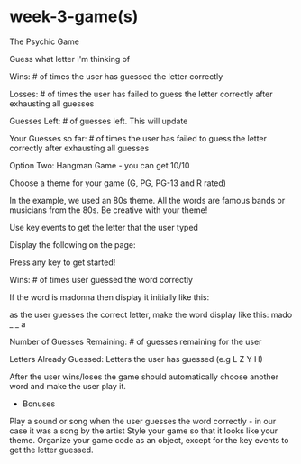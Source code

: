 # week-3-game(s)

The Psychic Game


Guess what letter I'm thinking of

Wins: # of times the user has guessed the letter correctly

Losses: # of times the user has failed to guess the letter correctly after exhausting all guesses

Guesses Left: # of guesses left. This will update

Your Guesses so far: # of times the user has failed to guess the letter correctly after exhausting all guesses


Option Two: Hangman Game - you can get 10/10


Choose a theme for your game (G, PG, PG-13 and R rated)

In the example, we used an 80s theme. All the words are famous bands or musicians from the 80s. Be creative with your theme!

Use key events to get the letter that the user typed

Display the following on the page:

Press any key to get started!

Wins: # of times user guessed the word correctly

If the word is madonna then display it initially like this:

as the user guesses the correct letter, make the word display like this: mado _ _ a

Number of Guesses Remaining: # of guesses remaining for the user

Letters Already Guessed: Letters the user has guessed (e.g L Z Y H)

After the user wins/loses the game should automatically choose another word and make the user play it.

- Bonuses

Play a sound or song when the user guesses the word correctly - in our case it was a song by the artist
Style your game so that it looks like your theme.
Organize your game code as an object, except for the key events to get the letter guessed.